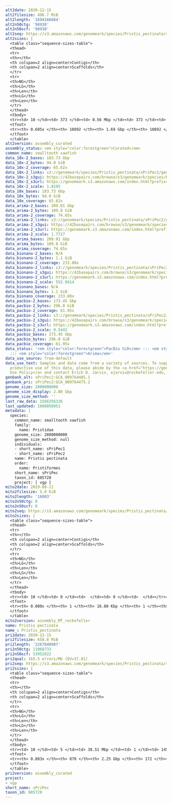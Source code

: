 ```yaml
---
alt2date: 2020-12-15
alt2filesize: 496.7 MiB
alt2length: '1694166684'
alt2n50ctg: '98930'
alt2n50scf: '98930'
alt2seq: https://s3.amazonaws.com/genomeark/species/Pristis_pectinata/sPriPec2/assembly_curated/sPriPec2.alt.cur.20201215.fasta.gz
alt2sizes: |
  <table class="sequence-sizes-table">
  <thead>
  <tr>
  <th></th>
  <th colspan=2 align=center>Contigs</th>
  <th colspan=2 align=center>Scaffolds</th>
  </tr>
  <tr>
  <th>NG</th>
  <th>LG</th>
  <th>Len</th>
  <th>LG</th>
  <th>Len</th>
  </tr>
  </thead>
  <tbody>
  <tr><td> 10 </td><td> 373 </td><td> 0.56 Mbp </td><td> 373 </td><td> 0.56 Mbp </td></tr><tr><td> 20 </td><td> 992 </td><td> 375.98 Kbp </td><td> 992 </td><td> 375.98 Kbp </td></tr><tr><td> 30 </td><td> 1885 </td><td> 263.33 Kbp </td><td> 1885 </td><td> 263.33 Kbp </td></tr><tr><td> 40 </td><td> 3186 </td><td> 176.20 Kbp </td><td> 3186 </td><td> 176.20 Kbp </td></tr><tr style="background-color:#cccccc;"><td> 50 </td><td> 5297 </td><td> 98.93 Kbp </td><td> 5297 </td><td> 98.93 Kbp </td></tr><tr><td> 60 </td><td> 10191 </td><td> 27.57 Kbp </td><td> 10191 </td><td> 27.57 Kbp </td></tr><tr><td> 70 </td><td> 0 </td><td>  </td><td> 0 </td><td>  </td></tr><tr><td> 80 </td><td> 0 </td><td>  </td><td> 0 </td><td>  </td></tr><tr><td> 90 </td><td> 0 </td><td>  </td><td> 0 </td><td>  </td></tr><tr><td> 100 </td><td> 0 </td><td>  </td><td> 0 </td><td>  </td></tr></tbody>
  <tfoot>
  <tr><th> 0.605x </th><th> 10892 </th><th> 1.69 Gbp </th><th> 10892 </th><th> 1.69 Gbp </th></tr>
  </tfoot>
  </table>
alt2version: assembly_curated
assembly_status: <em style="color:forestgreen">Curated</em>
common_name: smalltooth sawfish
data_10x-2_bases: 183.73 Gbp
data_10x-2_bytes: 94.0 GiB
data_10x-2_coverage: 65.62x
data_10x-2_links: s3://genomeark/species/Pristis_pectinata/sPriPec2/genomic_data/10x/<br>
data_10x-2_s3gui: https://42basepairs.com/browse/s3/genomeark/species/Pristis_pectinata/sPriPec2/genomic_data/10x/
data_10x-2_s3url: https://genomeark.s3.amazonaws.com/index.html?prefix=species/Pristis_pectinata/sPriPec2/genomic_data/10x/
data_10x-2_scale: 1.8195
data_10x_bases: 183.73 Gbp
data_10x_bytes: 94.0 GiB
data_10x_coverage: 65.62x
data_arima-2_bases: 209.01 Gbp
data_arima-2_bytes: 109.8 GiB
data_arima-2_coverage: 74.65x
data_arima-2_links: s3://genomeark/species/Pristis_pectinata/sPriPec2/genomic_data/arima/<br>
data_arima-2_s3gui: https://42basepairs.com/browse/s3/genomeark/species/Pristis_pectinata/sPriPec2/genomic_data/arima/
data_arima-2_s3url: https://genomeark.s3.amazonaws.com/index.html?prefix=species/Pristis_pectinata/sPriPec2/genomic_data/arima/
data_arima-2_scale: 1.7727
data_arima_bases: 209.01 Gbp
data_arima_bytes: 109.8 GiB
data_arima_coverage: 74.65x
data_bionano-2_bases: N/A
data_bionano-2_bytes: 1.1 GiB
data_bionano-2_coverage: 233.88x
data_bionano-2_links: s3://genomeark/species/Pristis_pectinata/sPriPec2/genomic_data/bionano/<br>
data_bionano-2_s3gui: https://42basepairs.com/browse/s3/genomeark/species/Pristis_pectinata/sPriPec2/genomic_data/bionano/
data_bionano-2_s3url: https://genomeark.s3.amazonaws.com/index.html?prefix=species/Pristis_pectinata/sPriPec2/genomic_data/bionano/
data_bionano-2_scale: 552.9414
data_bionano_bases: N/A
data_bionano_bytes: 1.1 GiB
data_bionano_coverage: 233.88x
data_pacbio-2_bases: 173.45 Gbp
data_pacbio-2_bytes: 296.8 GiB
data_pacbio-2_coverage: 61.95x
data_pacbio-2_links: s3://genomeark/species/Pristis_pectinata/sPriPec2/genomic_data/pacbio/<br>
data_pacbio-2_s3gui: https://42basepairs.com/browse/s3/genomeark/species/Pristis_pectinata/sPriPec2/genomic_data/pacbio/
data_pacbio-2_s3url: https://genomeark.s3.amazonaws.com/index.html?prefix=species/Pristis_pectinata/sPriPec2/genomic_data/pacbio/
data_pacbio-2_scale: 0.5442
data_pacbio_bases: 173.45 Gbp
data_pacbio_bytes: 296.8 GiB
data_pacbio_coverage: 61.95x
data_status: '<em style="color:forestgreen">PacBio CLR</em> ::: <em style="color:forestgreen">10x</em>
  ::: <em style="color:forestgreen">Arima</em>'
data_use_source: from-default
data_use_text: Samples and data come from a variety of sources. To support fair and
  productive use of this data, please abide by the <a href="https://genome10k.soe.ucsc.edu/data-use-policies/">Data
  Use Policy</a> and contact Erich D. Jarvis, ejarvis@rockefeller.edu, with any questions.
genbank_alt: sPriPec2:GCA_009764485.1
genbank_pri: sPriPec2:GCA_009764475.2
genome_size: 2800000000
genome_size_display: 2.80 Gbp
genome_size_method: ''
last_raw_data: 1566356326
last_updated: 1608058951
metadata: |
  species:
    common_name: smalltooth sawfish
    family:
      name: Pristidae
    genome_size: 2800000000
    genome_size_method: null
    individuals:
    - short_name: sPriPec1
    - short_name: sPriPec2
    name: Pristis pectinata
    order:
      name: Pristiformes
    short_name: sPriPec
    taxon_id: 685728
    project: [ vgp ]
mito2date: 2019-08-21
mito2filesize: 5.0 KiB
mito2length: '16803'
mito2n50ctg: 0
mito2n50scf: 0
mito2seq: https://s3.amazonaws.com/genomeark/species/Pristis_pectinata/sPriPec2/assembly_MT_rockefeller/sPriPec2.MT.20190821.fasta.gz
mito2sizes: |
  <table class="sequence-sizes-table">
  <thead>
  <tr>
  <th></th>
  <th colspan=2 align=center>Contigs</th>
  <th colspan=2 align=center>Scaffolds</th>
  </tr>
  <tr>
  <th>NG</th>
  <th>LG</th>
  <th>Len</th>
  <th>LG</th>
  <th>Len</th>
  </tr>
  </thead>
  <tbody>
  <tr><td> 10 </td><td> 0 </td><td>  </td><td> 0 </td><td>  </td></tr><tr><td> 20 </td><td> 0 </td><td>  </td><td> 0 </td><td>  </td></tr><tr><td> 30 </td><td> 0 </td><td>  </td><td> 0 </td><td>  </td></tr><tr><td> 40 </td><td> 0 </td><td>  </td><td> 0 </td><td>  </td></tr><tr style="background-color:#cccccc;"><td> 50 </td><td> 0 </td><td style="background-color:#ff8888;">  </td><td> 0 </td><td style="background-color:#ff8888;">  </td></tr><tr><td> 60 </td><td> 0 </td><td>  </td><td> 0 </td><td>  </td></tr><tr><td> 70 </td><td> 0 </td><td>  </td><td> 0 </td><td>  </td></tr><tr><td> 80 </td><td> 0 </td><td>  </td><td> 0 </td><td>  </td></tr><tr><td> 90 </td><td> 0 </td><td>  </td><td> 0 </td><td>  </td></tr><tr><td> 100 </td><td> 0 </td><td>  </td><td> 0 </td><td>  </td></tr></tbody>
  <tfoot>
  <tr><th> 0.000x </th><th> 1 </th><th> 16.80 Kbp </th><th> 1 </th><th> 16.80 Kbp </th></tr>
  </tfoot>
  </table>
mito2version: assembly_MT_rockefeller
name: Pristis pectinata
name_: Pristis_pectinata
pri2date: 2020-12-15
pri2filesize: 658.8 MiB
pri2length: '2267840987'
pri2n50ctg: 11068733
pri2n50scf: 53952022
pri2qual: 165.5 errors/Mb (QV=37.81)
pri2seq: https://s3.amazonaws.com/genomeark/species/Pristis_pectinata/sPriPec2/assembly_curated/sPriPec2.pri.cur.20201215.fasta.gz
pri2sizes: |
  <table class="sequence-sizes-table">
  <thead>
  <tr>
  <th></th>
  <th colspan=2 align=center>Contigs</th>
  <th colspan=2 align=center>Scaffolds</th>
  </tr>
  <tr>
  <th>NG</th>
  <th>LG</th>
  <th>Len</th>
  <th>LG</th>
  <th>Len</th>
  </tr>
  </thead>
  <tbody>
  <tr><td> 10 </td><td> 5 </td><td> 38.51 Mbp </td><td> 1 </td><td> 145.56 Mbp </td></tr><tr><td> 20 </td><td> 13 </td><td> 32.68 Mbp </td><td> 3 </td><td> 120.47 Mbp </td></tr><tr><td> 30 </td><td> 23 </td><td> 22.28 Mbp </td><td> 6 </td><td> 104.35 Mbp </td></tr><tr><td> 40 </td><td> 38 </td><td> 17.01 Mbp </td><td> 9 </td><td> 101.70 Mbp </td></tr><tr style="background-color:#cccccc;"><td> 50 </td><td> 58 </td><td style="background-color:#88ff88;"> 11.07 Mbp </td><td> 12 </td><td style="background-color:#88ff88;"> 53.95 Mbp </td></tr><tr><td> 60 </td><td> 87 </td><td> 8.14 Mbp </td><td> 18 </td><td> 44.17 Mbp </td></tr><tr><td> 70 </td><td> 143 </td><td> 3.00 Mbp </td><td> 26 </td><td> 31.93 Mbp </td></tr><tr><td> 80 </td><td> 640 </td><td> 68.70 Kbp </td><td> 40 </td><td> 5.27 Mbp </td></tr><tr><td> 90 </td><td> 0 </td><td>  </td><td> 0 </td><td>  </td></tr><tr><td> 100 </td><td> 0 </td><td>  </td><td> 0 </td><td>  </td></tr></tbody>
  <tfoot>
  <tr><th> 0.803x </th><th> 870 </th><th> 2.25 Gbp </th><th> 172 </th><th> 2.27 Gbp </th></tr>
  </tfoot>
  </table>
pri2version: assembly_curated
project:
- vgp
short_name: sPriPec
taxon_id: 685728
---
```

